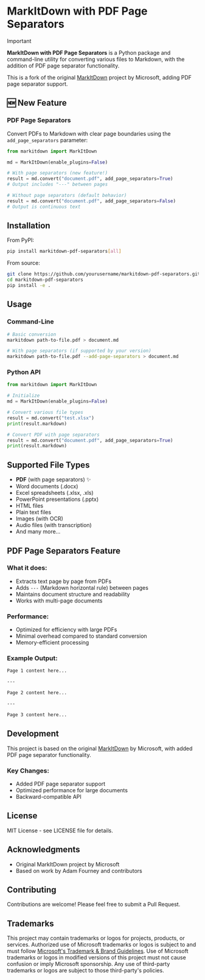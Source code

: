 # MarkItDown with PDF Page Separators

> [!IMPORTANT]
> **MarkItDown with PDF Page Separators** is a Python package and command-line utility for converting various files to Markdown, with the addition of PDF page separator functionality.
>
> This is a fork of the original [MarkItDown](https://github.com/microsoft/markitdown) project by Microsoft, adding PDF page separator support.

## 🆕 New Feature

### PDF Page Separators
Convert PDFs to Markdown with clear page boundaries using the `add_page_separators` parameter:

```python
from markitdown import MarkItDown

md = MarkItDown(enable_plugins=False)

# With page separators (new feature!)
result = md.convert("document.pdf", add_page_separators=True)
# Output includes "---" between pages

# Without page separators (default behavior)
result = md.convert("document.pdf", add_page_separators=False)
# Output is continuous text
```

## Installation

From PyPI:

```bash
pip install markitdown-pdf-separators[all]
```

From source:

```bash
git clone https://github.com/yourusername/markitdown-pdf-separators.git
cd markitdown-pdf-separators
pip install -e .
```

## Usage

### Command-Line

```bash
# Basic conversion
markitdown path-to-file.pdf > document.md

# With page separators (if supported by your version)
markitdown path-to-file.pdf --add-page-separators > document.md
```

### Python API

```python
from markitdown import MarkItDown

# Initialize
md = MarkItDown(enable_plugins=False)

# Convert various file types
result = md.convert("test.xlsx")
print(result.markdown)

# Convert PDF with page separators
result = md.convert("document.pdf", add_page_separators=True)
print(result.markdown)
```

## Supported File Types

- **PDF** (with page separators) ✨
- Word documents (.docx)
- Excel spreadsheets (.xlsx, .xls)
- PowerPoint presentations (.pptx)
- HTML files
- Plain text files
- Images (with OCR)
- Audio files (with transcription)
- And many more...

## PDF Page Separators Feature

### What it does:
- Extracts text page by page from PDFs
- Adds `---` (Markdown horizontal rule) between pages
- Maintains document structure and readability
- Works with multi-page documents

### Performance:
- Optimized for efficiency with large PDFs
- Minimal overhead compared to standard conversion
- Memory-efficient processing

### Example Output:
```markdown
Page 1 content here...

---

Page 2 content here...

---

Page 3 content here...
```

## Development

This project is based on the original [MarkItDown](https://github.com/microsoft/markitdown) by Microsoft, with added PDF page separator functionality.

### Key Changes:
- Added PDF page separator support
- Optimized performance for large documents
- Backward-compatible API

## License

MIT License - see LICENSE file for details.

## Acknowledgments

- Original MarkItDown project by Microsoft
- Based on work by Adam Fourney and contributors

## Contributing

Contributions are welcome! Please feel free to submit a Pull Request.

## Trademarks

This project may contain trademarks or logos for projects, products, or services. Authorized use of Microsoft
trademarks or logos is subject to and must follow
[Microsoft's Trademark & Brand Guidelines](https://www.microsoft.com/en-us/legal/intellectualproperty/trademarks/usage/general).
Use of Microsoft trademarks or logos in modified versions of this project must not cause confusion or imply Microsoft sponsorship.
Any use of third-party trademarks or logos are subject to those third-party's policies.
